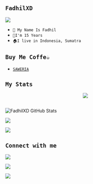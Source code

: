 ## ```FadhilXD```

  <img src="https://github.com/fadhilxd.png" />

- ```🎫 My Name Is Fadhil```
- ```👦I'm 15 Years```
- ```🏠I live in Indonesia, Sumatra```
## ```Buy Me Coffe☕```
- [`SAWERIA`](https://saweria.co/dhilxd)
## ```My Stats```
<p align="center"><img src="https://www.codewars.com/users/fadhilxd/badges/large"/><br /><br />
  
<img src="https://github-readme-stats.vercel.app/api?username=fadhilxd&show_icons=true&include_all_commits=true&theme=monokai" alt="FadhilXD GitHub Stats" /><br />

  <img src="https://github-readme-streak-stats.herokuapp.com/?user=fadhilxd&theme=monokai"/>


  <img src="https://github-readme-stats.vercel.app/api/top-langs/?username=fadhilxd&layout=compact&theme=monokai&langs_count=12"/><br />
  

</p>


## ```Connect with me```

<p align="center">

  <a href="https://replit.com/@fadhilxd"><img src="https://img.shields.io/badge/Replit  -E4405F?style=for-the-badge&logo=replit&logoColor=orange"/> 

  <a href="https://wa.me/6281378003033"><img src="https://img.shields.io/badge/WhatsApp-25D366?style=for-the-badge&logo=whatsapp&logoColor=white" />

  <a href="https://t.me/fadhilxd"><img src="https://img.shields.io/badge/Telegram-%230088cc.svg?&style=for-the-badge&logo=telegram&logoColor=white" /> <br>

</p>

